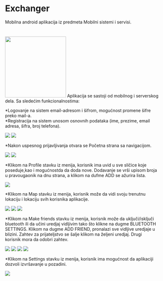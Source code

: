 # Exchanger
Mobilna android aplikacija iz predmeta Mobilni sistemi i servisi. 
#
<img src="https://user-images.githubusercontent.com/46841380/58752378-2e736080-84ae-11e9-8d41-2e9813857012.png" width="200" >
Aplikacija se sastoji od mobilnog i serverskog dela. 
Sa sledećim funkcionalnostima:

*Logovanje na sistem email-adresom i šifrom, mogućnost promene šifre preko mail-a. </br>
*Registracija na sistem unosom osnovnih podataka (ime, prezime, email adresa, šifra, broj telefona).


<img src="https://user-images.githubusercontent.com/46841380/58752506-13095500-84b0-11e9-9942-067bb7258cd8.png" >
<img src="https://user-images.githubusercontent.com/46841380/58752538-b9555a80-84b0-11e9-9c36-178edfd36457.png" >

*Nakon uspesnog prijavljivanja otvara se Početna strana sa navigacijom.

<img src="https://user-images.githubusercontent.com/46841380/58752563-3e407400-84b1-11e9-8a99-c5ea4e848b8b.png">
<img src="https://user-images.githubusercontent.com/46841380/58752562-3e407400-84b1-11e9-8260-33781f7d9607.png">

*Klikom na Profile stavku iz menija, korisnik ima uvid u sve sličice koje poseduje,kao i mogućnostda da doda nove. Dodavanje se vrši upisom broja u pravougaonik na dnu strana, a klikom na dufme ADD se ažurira lista.

<img src="https://user-images.githubusercontent.com/46841380/58752597-0d147380-84b2-11e9-8dff-589aac583de4.png" >

*Klikom na Map stavku iz menija, korisnik može da vidi svoju trenutnu lokaciju i lokaciju svih korisnika aplikacije.

<img src="https://user-images.githubusercontent.com/46841380/58752643-e4d94480-84b2-11e9-9f3d-80691837a481.png" >
<img src="https://user-images.githubusercontent.com/46841380/58752659-06d2c700-84b3-11e9-9369-79fc2cb022d4.png" >
<img src="https://user-images.githubusercontent.com/46841380/58752658-06d2c700-84b3-11e9-9ea9-9e0d5ef73d15.png" >

*Klikom na Make friends stavku iz menija, korisnik može da uključi/isključi bluetooth ili da učini uredjaj vidljivim tako što klikne na dugme BLUETOOTH SETTINGS. Klikom na dugme ADD FRIEND, pronalazi sve vidljive uredjaje u blizini. Zahtev za prijateljstvo se šalje klikom na željeni uredjaj. Drugi korisnik mora da odobri zahtev.

<img src="https://user-images.githubusercontent.com/46841380/58752695-caec3180-84b3-11e9-8b31-34331970e23c.png" >
<img src="https://user-images.githubusercontent.com/46841380/58752697-cd4e8b80-84b3-11e9-9715-516c834ccc9a.png" >
<img src="https://user-images.githubusercontent.com/46841380/58752699-d0497c00-84b3-11e9-893c-95f4bb645ae8.png" >
<img src="https://user-images.githubusercontent.com/46841380/58752700-d3dd0300-84b3-11e9-9e8c-eb86cf44aeed.png" >

*Klikom na Settings stavku iz menija, korisnik ima mogućnost da aplikaciji dozvoli izvršavanje u pozadini.

<img src="https://user-images.githubusercontent.com/46841380/58752740-74332780-84b4-11e9-98fd-502dbb512032.png" >


